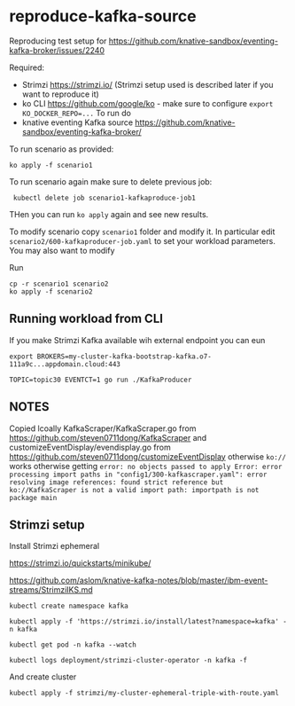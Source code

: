 # reproduce-kafka-source

Reproducing test setup for https://github.com/knative-sandbox/eventing-kafka-broker/issues/2240

Required:
*  Strimzi https://strimzi.io/ (Strimzi setup used is described later if you want to reproduce it)
* ko CLI https://github.com/google/ko - make sure to configure `export KO_DOCKER_REPO=...`
To run do
* knative eventing Kafka source https://github.com/knative-sandbox/eventing-kafka-broker/


To run scenario as provided:

```
ko apply -f scenario1
```

To run scenario again make sure to delete previous job:

```
 kubectl delete job scenario1-kafkaproduce-job1
```

THen you can run `ko apply` again and see new results.

To modify scenario copy `scenario1` folder and modify it.
In particular edit `scenario2/600-kafkaproducer-job.yaml` to set your workload parameters. You may also want to modify

Run

```
cp -r scenario1 scenario2
ko apply -f scenario2
```

## Running workload from CLI

If you make Strimzi Kafka available wih external endpoint you can eun

```
export BROKERS=my-cluster-kafka-bootstrap-kafka.o7-111a9c...appdomain.cloud:443

TOPIC=topic30 EVENTCT=1 go run ./KafkaProducer
````

## NOTES

Copied lcoally KafkaScraper/KafkaScraper.go from https://github.com/steven0711dong/KafkaScraper and customizeEventDisplay/evendisplay.go from https://github.com/steven0711dong/customizeEventDisplay otherwise `ko://` works otherwise getting `error: no objects passed to apply Error: error processing import paths in "config1/300-kafkascraper.yaml": error resolving image references: found strict reference but ko://KafkaScraper is not a valid import path: importpath is not package main`


## Strimzi setup

Install Strimzi ephemeral

https://strimzi.io/quickstarts/minikube/

https://github.com/aslom/knative-kafka-notes/blob/master/ibm-event-streams/StrimziIKS.md

```
kubectl create namespace kafka

kubectl apply -f 'https://strimzi.io/install/latest?namespace=kafka' -n kafka

kubectl get pod -n kafka --watch

kubectl logs deployment/strimzi-cluster-operator -n kafka -f
```

And create cluster


```
kubectl apply -f strimzi/my-cluster-ephemeral-triple-with-route.yaml

```

